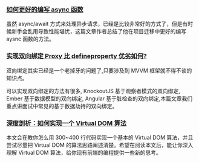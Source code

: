 ### [如何更好的编写 async 函数](https://segmentfault.com/a/1190000014836153?utm_source=index-hottest "何更好的编写async函数")

虽然 async/await 方式来处理异步请求，已经是比较非常好的方式了，但是有时候新手会乱用导致性能堪忧，这篇文章作者总结了他在项目迁移中更好的编写 aysnc 函数的方法。

### [实现双向绑定 Proxy 比 defineproperty 优劣如何?](https://juejin.im/post/5acd0c8a6fb9a028da7cdfaf "实现双向绑定Proxy比defineproperty优劣如何?")

双向绑定其实已经是一个老掉牙的问题了,只要涉及到 MVVM 框架就不得不谈的知识点。

可以实现双向绑定的方法有很多, KnockoutJS 基于观察者模式的双向绑定, Ember 基于数据模型的双向绑定, Angular 基于脏检查的双向绑定,本篇文章我们重点讲面试中常见的基于数据劫持的双向绑定。

### [深度剖析：如何实现一个 Virtual DOM 算法](https://github.com/livoras/blog/issues/13 "深度剖析：如何实现一个 Virtual DOM 算法")

本文会在教你怎么用 300~400 行代码实现一个基本的 Virtual DOM 算法，并且尝试尽量把 Virtual DOM 的算法思路阐述清楚。希望在阅读本文后，能让你深入理解 Virtual DOM 算法，给你现有前端的编程提供一些新的思考。